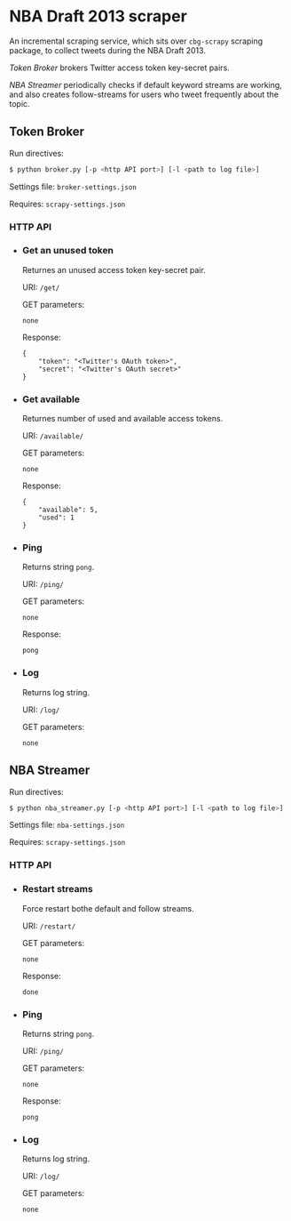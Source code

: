 # NBA Draft 2013 scraper

An incremental scraping service, which sits over `cbg-scrapy` scraping package, to collect tweets during the NBA Draft 2013. 

*Token Broker* brokers Twitter access token key-secret pairs.

*NBA Streamer* periodically checks if default keyword streams are working, and also creates follow-streams for users who tweet frequently about the topic.


## Token Broker
Run directives:

```bash
$ python broker.py [-p <http API port>] [-l <path to log file>]
```

Settings file: `broker-settings.json`

Requires: `scrapy-settings.json`

### HTTP API

* ### Get an unused token
	
	Returnes an unused access token key-secret pair.
	
	URI: `/get/`
	
	GET parameters:
	
	```
	none
	```
	
	Response:
	
	```
	{
		"token": "<Twitter's OAuth token>",
		"secret": "<Twitter's OAuth secret>"
	}
	```

* ### Get available
	
	Returnes number of used and available access tokens.
	
	URI: `/available/`
	
	GET parameters:
	
	```
	none
	```
	
	Response:
	
	```
	{
		"available": 5,
  		"used": 1
	}
	```
	
* ### Ping

	Returns string `pong`.
	
	URI: `/ping/`
	
	GET parameters:
	
	```
	none
	```
	Response:
	
	```
	pong
	```

* ### Log
	
	Returns log string.
	
	URI: `/log/`
	
	GET parameters:
	
	```
	none
	```


## NBA Streamer

Run directives:

```bash
$ python nba_streamer.py [-p <http API port>] [-l <path to log file>]
```

Settings file: `nba-settings.json`

Requires: `scrapy-settings.json`

### HTTP API



* ### Restart streams
	
	Force restart bothe default and follow streams.
	
	URI: `/restart/`
	
	GET parameters:
	
	```
	none
	```
	
	Response:
	
	```
	done
	```
	
* ### Ping

	Returns string `pong`.
	
	URI: `/ping/`
	
	GET parameters:
	
	```
	none
	```
	Response:
	
	```
	pong
	```

* ### Log
	
	Returns log string.
	
	URI: `/log/`
	
	GET parameters:
	
	```
	none
	```